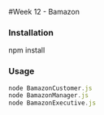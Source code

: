 #Week 12 - Bamazon

### Installation

npm install

### Usage

```javascript
node BamazonCustomer.js
node BamazonManager.js
node BamazonExecutive.js
```
